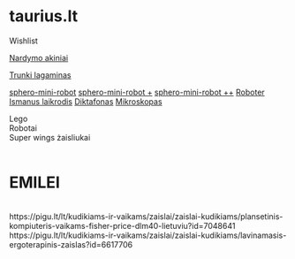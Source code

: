 # taurius.lt

Wishlist

[Nardymo akiniai](http://www.weeride.lt/Vaikiski-nardymo-akiniai-Babiators/Vaikiski-nardymo-akiniai-Babiators-melyni)

[Trunki lagaminas](http://www.weeride.lt/Vaikiski-lagaminai-Trunki/Vaikiskas-lagaminas-Trunki-Pedro-Pirat)

[sphero-mini-robot](http://www.skytech.lt/m001grw-sphero-mini-robot-green-green-white-plastic-p-374136.html)
[sphero-mini-robot +](http://www.skytech.lt/1b01rw1-robotollie-white-sphero-p-318855.html)
[sphero-mini-robot ++](http://www.skytech.lt/1b01bfc-sphero-darkside-appenabled-robot-bluetooth-black-ios-android-windows-pol-p-318856.html)
[Roboter](https://www.amazon.de/Boxer-Spielspa%C3%9F-spielbereit-Charakter-App-Unterst%C3%BCtzung/dp/B07BMB2QP3)
[Ismanus laikrodis](http://gudrutis.lt/parduotuve/gps-laikrodziai/gudrutis-r10-kamufliazinis/)
[Diktafonas](http://www.skytech.lt/v405291be000-olympus-digital-voice-recorder-vn540pc-segment-display-139-wma-blac-p-406516.html)
[Mikroskopas](http://www.skytech.lt/2034-junior-combo-set-microscope-p-333763.html)


Lego
<br/>
Robotai
<br/>
Super wings żaisliukai
<br/>
<br/>
<h1> EMILEI </h1>
<br/>
https://pigu.lt/lt/kudikiams-ir-vaikams/zaislai/zaislai-kudikiams/plansetinis-kompiuteris-vaikams-fisher-price-dlm40-lietuviu?id=7048641
<br/>
https://pigu.lt/lt/kudikiams-ir-vaikams/zaislai/zaislai-kudikiams/lavinamasis-ergoterapinis-zaislas?id=6617706
<br/>
